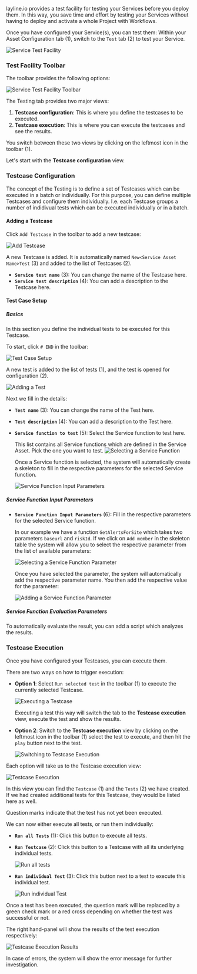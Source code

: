 [//]: # (Description of Service Test Facility)

layline.io provides a test facility for testing your Services before you deploy them.
In this way, you save time and effort by testing your Services without having to deploy and activate a whole Project with Workflows. 

Once you have configured your Service(s), you can test them:
Within your Asset Configuration tab (1), switch to the `Test` tab (2) to test your Service.

![](./._asset-service-test_images/1701160618044.png "Service Test Facility")

### Test Facility Toolbar

The toolbar provides the following options:

![](./._asset-service-test_images/1701104460107.png "Service Test Facility Toolbar")

The Testing tab provides two major views:

1. **Testcase configuration**: This is where you define the testcases to be executed.
2. **Testcase execution**: This is where you can execute the testcases and see the results.

You switch between these two views by clicking on the leftmost icon in the toolbar (1).

Let's start with the **Testcase configuration** view.

### Testcase Configuration

The concept of the Testing is to define a set of Testcases which can be executed in a batch or individually.
For this purpose, you can define multiple Testcases and configure them individually.
I.e. each Testcase groups a number of indidivual tests which can be executed individually or in a batch.

#### Adding a Testcase

Click `Add Testcase` in the toolbar to add a new testcase:

![](./._asset-service-test_images/1701160642454.png "Add Testcase")

A new Testcase is added. 
It is automatically named `New<Service Asset Name>Test` (3) and added to the list of Testcases (2).

* **`Service test name`** (3): You can change the name of the Testcase here.
* **`Service test description`** (4): You can add a description to the Testcase here.

#### Test Case Setup

##### Basics

In this section you define the individual tests to be executed for this Testcase.

To start, click `# END` in the toolbar:

![](./._asset-service-test_images/1701160976985.png "Test Case Setup")

A new test is added to the list of tests (1), and the test is opened for configuration (2).

![](./._asset-service-test_images/1701167219885.png "Adding a Test")

Next we fill in the details:

* **`Test name`** (3): You can change the name of the Test here.
* **`Test description`** (4): You can add a description to the Test here.
* **`Service function to test`** (5): Select the Service function to test here.
  
  This list contains all Service functions which are defined in the Service Asset.
  Pick the one you want to test.
  ![](./._asset-service-test_images/1701167323839.png "Selecting a Service Function")

   Once a Service function is selected, the system will automatically create a skeleton to fill in the respective parameters for the selected Service function.

   ![](./._asset-service-test_images/1701167916143.png "Service Function Input Parameters")

##### Service Function Input Parameters

* **`Service Function Input Parameters`** (6): Fill in the respective parameters for the selected Service function.

  In our example we have a function `GetAlertsForSite` which takes two parameters `baseurl` and `riskId`.
  If we click on `Add member` in the skeleton table the system will allow you to select the respective parameter from the list of available parameters:

  ![](./._asset-service-test_images/1701170128855.png "Selecting a Service Function Parameter")

  Once you have selected the parameter, the system will automatically add the respective parameter name.
  You then add the respective value for the parameter:

  ![](./._asset-service-test_images/1701170519962.png "Adding a Service Function Parameter")

##### Service Function Evaluation Parameters

To automatically evaluate the result, you can add a script which analyzes the results.
  
### Testcase Execution

Once you have configured your Testcases, you can execute them.

There are two ways on how to trigger execution:
* **Option 1**: Select `Run selected test` in the toolbar (1) to execute the currently selected Testcase.

  ![](./._asset-service-test_images/1701171625631.png "Executing a Testcase")

  Executing a test this way will switch the tab to the **Testcase execution** view, execute the test and show the results. 

* **Option 2**: Switch to the **Testcase execution** view by clicking on the leftmost icon in the toolbar (1) select the test to execute, and then hit the `play` button next to the test.

  ![](./._asset-service-test_images/1701177495343.png "Switching to Testcase Execution")

Each option will take us to the Testcase execution view:

![](./._asset-service-test_images/1701184439382.png "Testcase Execution")

In this view you can find the `Testcase` (1) and the `Tests` (2) we have created. 
If we had created additional tests for this Testcase, they would be listed here as well.

Question marks indicate that the test has not yet been executed.

We can now either execute all tests, or run them individually:

* **`Run all Tests`** (1): Click this button to execute all tests.
* **`Run Testcase`** (2): Click this button to a Testcase with all its underlying individual tests.

  ![](./._asset-service-test_images/1701184956217.png "Run all tests")

* **`Run individual Test`** (3): Click this button next to a test to execute this individual test.

  ![](./._asset-service-test_images/1701185135788.png "Run individual Test")

Once a test has been executed, the question mark will be replaced by a green check mark or a red cross depending on whether the test was successful or not.

The right hand-panel will show the results of the test execution respectively:

![](./._asset-service-test_images/1701185705000.png "Testcase Execution Results")

In case of errors, the system will show the error message for further investigation.
